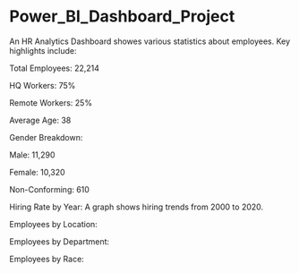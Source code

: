 # Power_BI_Dashboard_Project

An HR Analytics Dashboard showes various statistics about employees. Key highlights include:

Total Employees: 22,214

HQ Workers: 75%

Remote Workers: 25%

Average Age: 38

Gender Breakdown:

Male: 11,290

Female: 10,320

Non-Conforming: 610

Hiring Rate by Year: A graph shows hiring trends from 2000 to 2020.

Employees by Location:

Employees by Department:

Employees by Race:
